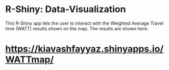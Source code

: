 # R-Shiny: Data-Visualization 

This R-Shiny app lets the user to interact with the Weighted Average Travel time (WATT) results shown on the map.
The results are shown here:

# https://kiavashfayyaz.shinyapps.io/WATTmap/
